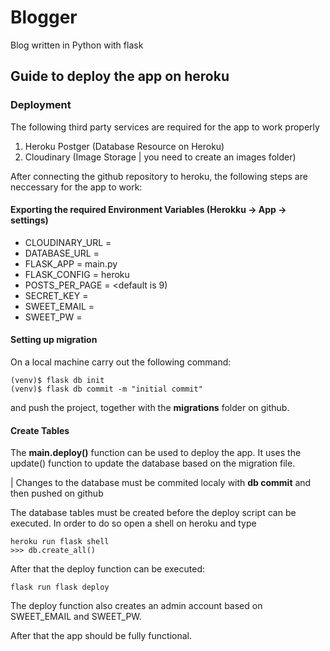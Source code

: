 # Blogger
Blog written in Python with flask

## Guide to deploy the app on heroku

### Deployment
The following third party services are required for the app to work properly
1. Heroku Postger (Database Resource on Heroku)
2. Cloudinary (Image Storage | you need to create an images folder)

After connecting the github repository to heroku, the following steps are neccessary for the app to work:

#### Exporting the required Environment Variables (Herokku -> App -> settings)
* CLOUDINARY_URL = <API environment variable>
* DATABASE_URL = <url of the postgres server>
* FLASK_APP = main.py
* FLASK_CONFIG = heroku
* POSTS_PER_PAGE = <default is 9)
* SECRET_KEY = <should be long and secret>
* SWEET_EMAIL = <email for the admin account>
* SWEET_PW = <pw for the admin account>

#### Setting up migration
On a local machine carry out the following command:
```
(venv)$ flask db init
(venv)$ flask db commit -m "initial commit"
```
and push the project, together with the __migrations__ folder on github.

#### Create Tables
The __main.deploy()__ function can be used to deploy the app. It uses the update() function to update the database
based on the migration file.

| Changes to the database must be commited localy with __db commit__ and then pushed on github

The database tables must be created before the deploy script can be executed. In order to do so open a shell on heroku and type
```
heroku run flask shell
>>> db.create_all()
```
After that the deploy function can be executed:
```
flask run flask deploy
```

The deploy function also creates an admin account based on SWEET_EMAIL and SWEET_PW.

After that the app should be fully functional.
